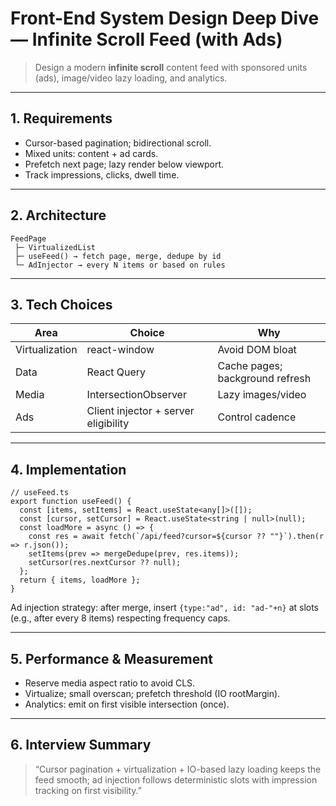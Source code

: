 # Front-End System Design Deep Dive — Infinite Scroll Feed (with Ads)

> Design a modern **infinite scroll** content feed with sponsored units (ads), image/video lazy loading, and analytics.

---

## 1. Requirements
- Cursor-based pagination; bidirectional scroll.
- Mixed units: content + ad cards.
- Prefetch next page; lazy render below viewport.
- Track impressions, clicks, dwell time.

---

## 2. Architecture
```
FeedPage
 ├─ VirtualizedList
 ├─ useFeed() → fetch page, merge, dedupe by id
 └─ AdInjector → every N items or based on rules
```

---

## 3. Tech Choices
| Area | Choice | Why |
|---|---|---|
| Virtualization | react-window | Avoid DOM bloat |
| Data | React Query | Cache pages; background refresh |
| Media | IntersectionObserver | Lazy images/video |
| Ads | Client injector + server eligibility | Control cadence |

---

## 4. Implementation

```tsx
// useFeed.ts
export function useFeed() {
  const [items, setItems] = React.useState<any[]>([]);
  const [cursor, setCursor] = React.useState<string | null>(null);
  const loadMore = async () => {
    const res = await fetch(`/api/feed?cursor=${cursor ?? ""}`).then(r => r.json());
    setItems(prev => mergeDedupe(prev, res.items));
    setCursor(res.nextCursor ?? null);
  };
  return { items, loadMore };
}
```

Ad injection strategy: after merge, insert `{type:"ad", id: "ad-"+n}` at slots (e.g., after every 8 items) respecting frequency caps.

---

## 5. Performance & Measurement
- Reserve media aspect ratio to avoid CLS.
- Virtualize; small overscan; prefetch threshold (IO rootMargin).
- Analytics: emit on first visible intersection (once).

---

## 6. Interview Summary
> “Cursor pagination + virtualization + IO-based lazy loading keeps the feed smooth; ad injection follows deterministic slots with impression tracking on first visibility.”
